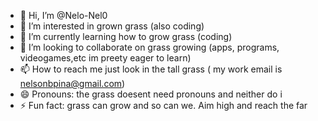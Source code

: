 - 👋 Hi, I’m @Nelo-Nel0
- 👀 I’m interested in grown grass (also coding)
- 🌱 I’m currently learning how to grow grass (coding)
- 💞️ I’m looking to collaborate on grass growing (apps, programs, videogames,etc im preety eager to learn)
- 📫 How to reach me just look in the tall grass ( my work email is nelsonbpina@gmail.com)
- 😄 Pronouns: the grass doesent need pronouns and neither do i 
- ⚡ Fun fact: grass can grow and so can we. Aim high and reach the far

<!---
Nelo-Nel0/Nelo-Nel0 is a ✨ special ✨ repository because its `README.md` (this file) appears on your GitHub profile.
You can click the Preview link to take a look at your changes.
--->
